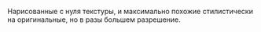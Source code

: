 Нарисованные с нуля текстуры, и максимально похожие стилистически на оригинальные, но в разы большем разрешение.